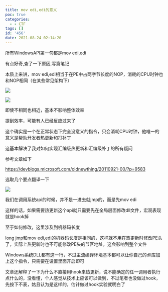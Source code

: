 ```yaml
---
title: mov edi,edi的意义
poc: true
categories:
  - - CTF
tags: []
id: '456'
date: 2021-08-24 02:14:20
---
```


所有WindowsAPI第一句都是mov edi,edi

有点好奇,查了一下原因,写篇笔记

本质上来讲，mov edi,edi相当于在PE中占两字节长度的NOP，消耗的CPU时钟也和NOP相同（在某些常见架构下）

![](https://raw.githubusercontent.com/Valkierja/ALLPIC/main/img/202303172057596.png)

![](https://raw.githubusercontent.com/Valkierja/ALLPIC/main/img/202303181056031.png)

即使不相同也相近，基本不影响整体效率

提到效率，可能有人已经反应过来了

这个确实是一个在正常状态下完全没意义的指令，只会消耗CPU时钟，他唯一的意义是帮助开发者热更新和打补丁

这基本解决了我对如何实现汇编级热更新和汇编级补丁的所有疑问

参考文章如下

https://devblogs.microsoft.com/oldnewthing/20110921-00/?p=9583

选取几个要点翻译一下

![](https://raw.githubusercontent.com/Valkierja/ALLPIC/main/img/202303172057788.png)

我们在调用系统api的时候，并不是一进去就jmp的，而是先mov edi

这样的话，如果需要热更新这个api就只需要先在全局层面修改dll文件，宏观表现就是hook掉

至于如何修改，这里涉及到机器码长度

long jmp和mov edi,edi的机器码长度是相同的，这样就不用在热更新时修改PE头了，实际上热更新时也不可能修改PE头的节区地址，这会影响到整个文件

Windows系统DLL都有这一行，不过主流编译环境基本都可以让你自己的dll库加上这个指令，只需要在设置里面开启即可

文章还解释了一下为什么不直接用hook来热更新，说不能确定的任一调用者执行点什么的，没看懂，个人感觉从技术上应该可以做到，不过笔者也没做过hook，先按下不表，姑且认为是这样的，估计做过hook实验就明白了